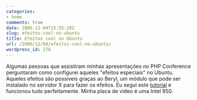 ```yaml
---
categories:
- home
comments: true
date: 2006-12-04T15:55:20Z
slug: efeitos-cool-no-ubuntu
title: Efeitos cool no Ubuntu
url: /2006/12/04/efeitos-cool-no-ubuntu/
wordpress_id: 178
---
```


Algumas pessoas que assistiram minhas apresentações no PHP Conference perguntaram como configurei aqueles "efeitos especiais" no Ubuntu. Aqueles efeitos são possíveis graças ao Beryl, um módulo que pode ser instalado no servidor X para fazer os efeitos. Eu segui este [tutorial](http://ubuntu.linuxval.org/smf/index.php?topic=11419.msg60467) e funcionou tudo perfeitamente. Minha placa de vídeo é uma Intel 950.
